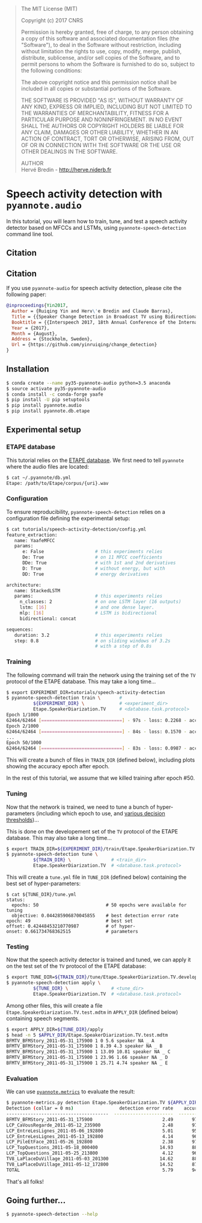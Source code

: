 > The MIT License (MIT)
>
> Copyright (c) 2017 CNRS
>
> Permission is hereby granted, free of charge, to any person obtaining a copy
> of this software and associated documentation files (the "Software"), to deal
> in the Software without restriction, including without limitation the rights
> to use, copy, modify, merge, publish, distribute, sublicense, and/or sell
> copies of the Software, and to permit persons to whom the Software is
> furnished to do so, subject to the following conditions:
>
> The above copyright notice and this permission notice shall be included in all
> copies or substantial portions of the Software.
>
> THE SOFTWARE IS PROVIDED "AS IS", WITHOUT WARRANTY OF ANY KIND, EXPRESS OR
> IMPLIED, INCLUDING BUT NOT LIMITED TO THE WARRANTIES OF MERCHANTABILITY,
> FITNESS FOR A PARTICULAR PURPOSE AND NONINFRINGEMENT. IN NO EVENT SHALL THE
> AUTHORS OR COPYRIGHT HOLDERS BE LIABLE FOR ANY CLAIM, DAMAGES OR OTHER
> LIABILITY, WHETHER IN AN ACTION OF CONTRACT, TORT OR OTHERWISE, ARISING FROM,
> OUT OF OR IN CONNECTION WITH THE SOFTWARE OR THE USE OR OTHER DEALINGS IN THE
> SOFTWARE.
>
> AUTHOR  
> Hervé Bredin - http://herve.niderb.fr

# Speech activity detection with `pyannote.audio`

In this tutorial, you will learn how to train, tune, and test a speech activity detector based on MFCCs and LSTMs, using `pyannote-speech-detection` command line tool.

## Citation

## Citation

If you use `pyannote-audio` for speech activity detection, please cite the following paper:

```bibtex
@inproceedings{Yin2017,
  Author = {Ruiqing Yin and Herv\'e Bredin and Claude Barras},
  Title = {{Speaker Change Detection in Broadcast TV using Bidirectional Long Short-Term Memory Networks}},
  Booktitle = {{Interspeech 2017, 18th Annual Conference of the International Speech Communication Association}},
  Year = {2017},
  Month = {August},
  Address = {Stockholm, Sweden},
  Url = {https://github.com/yinruiqing/change_detection}
}
```



## Installation

```bash
$ conda create --name py35-pyannote-audio python=3.5 anaconda
$ source activate py35-pyannote-audio
$ conda install -c conda-forge yaafe
$ pip install -U pip setuptools
$ pip install pyannote.audio
$ pip install pyannote.db.etape
```

## Experimental setup

### ETAPE database

This tutorial relies on the [ETAPE database](http://islrn.org/resources/425-777-374-455-4/). We first need to tell `pyannote` where the audio files are located:

```bash
$ cat ~/.pyannote/db.yml
Etape: /path/to/Etape/corpus/{uri}.wav
```
### Configuration

To ensure reproducibility, `pyannote-speech-detection` relies on a configuration file defining the experimental setup:

```bash
$ cat tutorials/speech-activity-detection/config.yml
feature_extraction:
   name: YaafeMFCC
   params:
      e: False                   # this experiments relies
      De: True                   # on 11 MFCC coefficients
      DDe: True                  # with 1st and 2nd derivatives
      D: True                    # without energy, but with
      DD: True                   # energy derivatives

architecture:
   name: StackedLSTM
   params:                       # this experiments relies
     n_classes: 2                # on one LSTM layer (16 outputs)
     lstm: [16]                  # and one dense layer.
     mlp: [16]                   # LSTM is bidirectional
     bidirectional: concat

sequences:
   duration: 3.2                 # this experiments relies
   step: 0.8                     # on sliding windows of 3.2s
                                 # with a step of 0.8s
```

### Training

The following command will train the network using the training set of the `TV` protocol of the ETAPE database. This may take a long time...

```bash
$ export EXPERIMENT_DIR=tutorials/speech-activity-detection
$ pyannote-speech-detection train \       #  
          ${EXPERIMENT_DIR} \             # <experiment_dir>
          Etape.SpeakerDiarization.TV     # <database.task.protocol>
Epoch 1/1000
62464/62464 [==============================] - 97s - loss: 0.2268 - acc: 0.9339
Epoch 2/1000
62464/62464 [==============================] - 84s - loss: 0.1570 - acc: 0.9488
...
Epoch 50/1000
62464/62464 [==============================] - 83s - loss: 0.0987 - acc: 0.9687...
```

This will create a bunch of files in `TRAIN_DIR` (defined below), including plots showing the accuracy epoch after epoch.

In the rest of this tutorial, we assume that we killed training after epoch #50.

### Tuning

Now that the network is trained, we need to tune a bunch of hyper-parameters (including which epoch to use, and [various decision thresholds](https://github.com/pyannote/pyannote-audio/blob/8aaffd98434539304ac52d64097eec9a61bc71ee/pyannote/audio/signal.py#L137-L145))...

This is done on the developement set of the `TV` protocol of the ETAPE database. This may also take a long time...

```bash
$ export TRAIN_DIR=${EXPERIMENT_DIR}/train/Etape.SpeakerDiarization.TV.train
$ pyannote-speech-detection tune \
          ${TRAIN_DIR} \               # <train_dir>
          Etape.SpeakerDiarization.TV  # <database.task.protocol>
```

This will create a `tune.yml` file in `TUNE_DIR` (defined below) containing the best set of hyper-parameters:

```
$ cat ${TUNE_DIR}/tune.yml
status:
  epochs: 50                         # 50 epochs were available for tuning
  objective: 0.044285906870045855    # best detection error rate
epoch: 49                            # best set
offset: 0.42448453210770987          # of hyper-
onset: 0.661734768362515             # parameters
```

### Testing

Now that the speech activity detector is trained and tuned, we can apply it on the test set of the `TV` protocol of the ETAPE database:

```bash
$ export TUNE_DIR=${TRAIN_DIR}/tune/Etape.SpeakerDiarization.TV.development
$ pyannote-speech-detection apply \
          ${TUNE_DIR} \                # <tune_dir>
          Etape.SpeakerDiarization.TV  # <database.task.protocol>
```

Among other files, this will create a file `Etape.SpeakerDiarization.TV.test.mdtm` in `APPLY_DIR` (defined below) containing speech segments.

```bash
$ export APPLY_DIR=${TUNE_DIR}/apply
$ head -n 5 $APPLY_DIR/Etape.SpeakerDiarization.TV.test.mdtm
BFMTV_BFMStory_2011-05-31_175900 1 0 5.6 speaker NA _ A
BFMTV_BFMStory_2011-05-31_175900 1 8.39 4.3 speaker NA _ B
BFMTV_BFMStory_2011-05-31_175900 1 13.09 10.81 speaker NA _ C
BFMTV_BFMStory_2011-05-31_175900 1 23.96 1.66 speaker NA _ D
BFMTV_BFMStory_2011-05-31_175900 1 25.71 4.74 speaker NA _ E
```

### Evaluation

We can use [`pyannote.metrics`](http://pyannote.github.io/pyannote-metrics/) to evaluate the result:

```bash
$ pyannote-metrics.py detection Etape.SpeakerDiarization.TV ${APPLY_DIR}/Etape.SpeakerDiarization.TV.test.mdtm
Detection (collar = 0 ms)                 detection error rate    accuracy    precision    recall     total    false alarm      %    miss     %
--------------------------------------  ----------------------  ----------  -----------  --------  --------  -------------  -----  ------  ----
BFMTV_BFMStory_2011-05-31_175900                          2.49       97.65        98.12     99.41   2530.64          48.14   1.90   14.94  0.59
LCP_CaVousRegarde_2011-05-12_235900                       2.48       97.62        97.71     99.87   3218.07          75.46   2.34    4.31  0.13
LCP_EntreLesLignes_2011-05-06_192800                      5.01       95.26        95.36     99.85   1560.20          75.75   4.86    2.36  0.15
LCP_EntreLesLignes_2011-05-13_192800                      4.14       96.10        96.09     99.93   1492.76          60.74   4.07    1.05  0.07
LCP_PileEtFace_2011-05-26_192800                          2.38       97.71        97.80     99.87   1532.32          34.44   2.25    2.04  0.13
LCP_TopQuestions_2011-05-18_000400                       14.93       88.04        87.33     99.50    768.46         110.95  14.44    3.82  0.50
LCP_TopQuestions_2011-05-25_213800                        4.12       96.21        96.53     99.46    685.66          24.52   3.58    3.71  0.54
TV8_LaPlaceDuVillage_2011-05-03_201300                   14.62       88.07        87.80     99.17   1225.38         168.92  13.79   10.20  0.83
TV8_LaPlaceDuVillage_2011-05-12_172800                   14.52       87.70        87.54     99.66   1285.96         182.36  14.18    4.39  0.34
TOTAL                                                     5.79       94.69        94.80     99.67  14299.47         781.26   5.46   46.83  0.33
```

That's all folks!

## Going further...

```bash
$ pyannote-speech-detection --help
```

